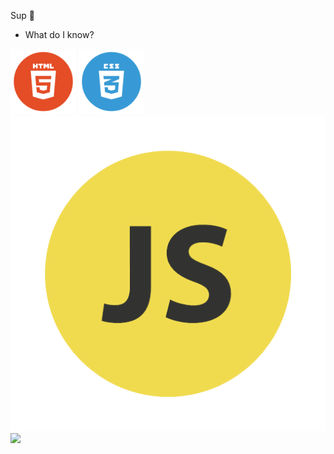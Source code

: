 Sup 🤙 

- What do I know?

<img src="html.png" width="105">  
<img src="css.png" width="105"> 
<img src="js.png" =20x20>
<img src="./assets/discord.js.png" width="120">
